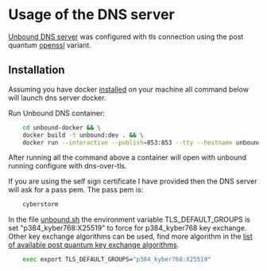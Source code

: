 
# Usage of the DNS server

[Unbound DNS server](https://github.com/NLnetLabs/unbound) was configured with tls connection using the post quantum [openssl](https://github.com/open-quantum-safe/openssl) variant.
## Installation
Assuming you have docker [installed](https://docs.docker.com/install) on your machine all command below will launch dns server docker.

Run Unbound DNS container:
```bash
    cd unbound-docker && \
    docker build -t unbound:dev . && \
    docker run --interactive --publish=853:853 --tty --hostname unbound_pro --name unbound_pro unbound:dev
```
After running all the command above a container will open with unbound running configure with dns-over-tls. 

If you are using the self sign certificate I have provided then
the DNS server will ask for a pass pem. The pass pem is:

```bash
    cyberstorm
```
In the file [unbound.sh](https://github.com/ryndia/oqs-demos/blob/main/unbound/unbound-docker/unbound.sh#L47) the environment variable  TLS_DEFAULT_GROUPS is set "p384_kyber768:X25519" to force for p384_kyber768 key exchange. Other key exchange algorithms can be used, find more algorithm in the [list of available post quantum key exchange algorithms](https://github.com/open-quantum-safe/boringssl#key-exchange). 

```bash
    exec export TLS_DEFAULT_GROUPS="p384_kyber768:X25519"
```
